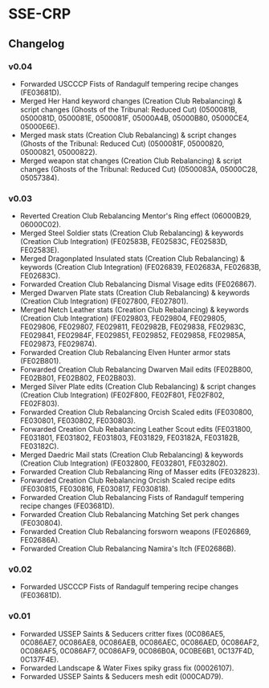 # SSE-CRP
## Changelog
### v0.04
* Forwarded USCCCP Fists of Randagulf tempering recipe changes (FE03681D).
* Merged Her Hand keyword changes (Creation Club Rebalancing) & script changes (Ghosts of the Tribunal: Reduced Cut) (0500081B, 0500081D, 0500081E, 0500081F, 05000A4B, 05000B80, 05000CE4, 05000E6E).
* Merged mask stats (Creation Club Rebalancing) & script changes (Ghosts of the Tribunal: Reduced Cut) (0500081F, 05000820, 05000821, 05000822).
* Merged weapon stat changes (Creation Club Rebalancing) & script changes (Ghosts of the Tribunal: Reduced Cut) (0500083A, 05000C28, 05057384).

### v0.03
* Reverted Creation Club Rebalancing Mentor's Ring effect (06000B29, 06000C02).
* Merged Steel Soldier stats (Creation Club Rebalancing) & keywords (Creation Club Integration) (FE02583B, FE02583C, FE02583D, FE02583E).
* Merged Dragonplated Insulated stats (Creation Club Rebalancing) & keywords (Creation Club Integration) (FE026839, FE02683A, FE02683B, FE02683C).
* Forwarded Creation Club Rebalancing Dismal Visage edits (FE026867).
* Merged Dwarven Plate stats (Creation Club Rebalancing) & keywords (Creation Club Integration) (FE027800, FE027801).
* Merged Netch Leather stats (Creation Club Rebalancing) & keywords (Creation Club Integration) (FE029803, FE029804, FE029805, FE029806, FE029807, FE029811, FE02982B, FE029838, FE02983C, FE029841, FE02984F, FE029851, FE029852, FE029858, FE02985A, FE029873, FE029874).
* Forwarded Creation Club Rebalancing Elven Hunter armor stats (FE02B801).
* Forwarded Creation Club Rebalancing Dwarven Mail edits (FE02B800, FE02B801, FE02B802, FE02B803).
* Merged Silver Plate edits (Creation Club Rebalancing) & script changes (Creation Club Integration) (FE02F800, FE02F801, FE02F802, FE02F803).
* Forwarded Creation Club Rebalancing Orcish Scaled edits (FE030800, FE030801, FE030802, FE030803).
* Forwarded Creation Club Rebalancing Leather Scout edits (FE031800, FE031801, FE031802, FE031803, FE031829, FE03182A, FE03182B, FE03182C).
* Merged Daedric Mail stats (Creation Club Rebalancing) & keywords (Creation Club Integration) (FE032800, FE032801, FE032802).
* Forwarded Creation Club Rebalancing Ring of Masser edits (FE032823).
* Forwarded Creation Club Rebalancing Orcish Scaled recipe edits (FE030815, FE030816, FE030817, FE030818).
* Forwarded Creation Club Rebalancing Fists of Randagulf tempering recipe changes (FE03681D).
* Forwarded Creation Club Rebalancing Matching Set perk changes (FE030804).
* Forwarded Creation Club Rebalancing forsworn weapons (FE026869, FE02686A).
* Forwarded Creation Club Rebalancing Namira's Itch (FE02686B).

### v0.02
* Forwarded USCCCP Fists of Randagulf tempering recipe changes (FE03681D).

### v0.01
* Forwarded USSEP Saints & Seducers critter fixes (0C086AE5, 0C086AE7, 0C086AE8, 0C086AEB, 0C086AEC, 0C086AED, 0C086AF2, 0C086AF5, 0C086AF7, 0C086AF9, 0C086B0A, 0C0BE6B1, 0C137F4D, 0C137F4E).
* Forwarded Landscape & Water Fixes spiky grass fix (00026107).
* Forwarded USSEP Saints & Seducers mesh edit (000CAD79).